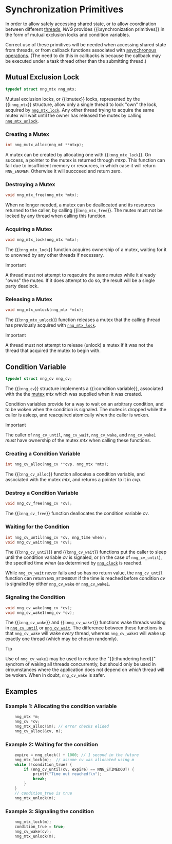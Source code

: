 # Synchronization Primitives

In order to allow safely accessing shared state, or to allow coordination between
different [threads][thread], _NNG_ provides {{i:synchronization primitives}} in the
form of mutual exclusion locks and condition variables.

Correct use of these primitives will be needed when accessing shared state from
threads, or from callback functions associated with [asynchronous operations][aio].
(The need to do this in callbacks is because the callback may be executed under
a task thread other than the submitting thread.)

## Mutual Exclusion Lock

```c
typedef struct nng_mtx nng_mtx;
```

Mutual exclusion locks, or {{i:mutex}} locks, represented by the {{i:`nng_mtx`}} structure,
allow only a single thread to lock "own" the lock, acquired by [`nng_mtx_lock`][nng_mtx_lock].
Any other thread trying to acquire the same mutex will wait until the owner has released the mutex
by calling [`nng_mtx_unlock`][nng_mtx_unlock].

### Creating a Mutex

```c
int nng_mutx_alloc(nng_mt **mtxp);
```

A mutex can be created by allocating one with {{i:`nng_mtx_lock`}}.
On success, a pointer to the mutex is returned through _mtxp_.
This function can fail due to insufficient memory or resources, in which
case it will return `NNG_ENOMEM`. Otherwise it will succceed and return zero.

### Destroying a Mutex

```c
void nng_mtx_free(nng_mtx *mtx);
```

When no longer needed, a mutex can be deallocated and its resources returned
to the caller, by calling {{i:`nng_mtx_free`}}. The mutex must not be locked
by any thread when calling this function.

### Acquiring a Mutex

```c
void nng_mtx_lock(nng_mtx *mtx);
```

The {{i:`nng_mtx_lock`}} function acquires ownership of a mutex, waiting for it to
unowned by any other threads if necessary.

> [!IMPORTANT]
> A thread must not attempt to reqacuire the same mutex while it already "owns" the mutex.
> If it does attempt to do so, the result will be a single party deadlock.

### Releasing a Mutex

```c
void nng_mtx_unlock(nng_mtx *mtx);
```

The {{i:`nng_mtx_unlock`}} function releases a mutex that the calling thread has previously
acquired with [`nng_mtx_lock`][nng_mtx_lock].

> [!IMPORTANT]
> A thread must not attempt to release (unlock) a mutex if it was not the thread
> that acquired the mutex to begin with.

## Condition Variable

```c
typedef struct nng_cv nng_cv;
```

The {{i:`nng_cv`}} structure implements a {{i:condition variable}}, associated with the
the [mutex][nng_mtx] _mtx_ which was supplied when it was created.

Condition variables provide for a way to wait on an arbitrary condition, and to be woken
when the condition is signaled.
The mutex is dropped while the caller is asleep, and reacquired atomically when the caller
is woken.

> [!IMPORTANT]
>
> The caller of `nng_cv_until`, `nng_cv_wait`, `nng_cv_wake`, and `nng_cv_wake1` _must_
> have ownership of the mutex _mtx_ when calling these functions.

### Creating a Condition Variable

```c
int nng_cv_alloc(nng_cv **cvp, nng_mtx *mtx);
```

The {{i:`nng_cv_alloc`}} function allocates a condition variable, and associated with the mutex _mtx_,
and returns a pointer to it in _cvp_.

### Destroy a Condition Variable

```c
void nng_cv_free(nng_cv *cv);
```

The {{i:`nng_cv_free`}} function deallocates the condition variable _cv_.

### Waiting for the Condition

```c
int nng_cv_until(nng_cv *cv, nng_time when);
void nng_cv_wait(nng_cv *cv);
```

The {{i:`nng_cv_until`}} and {{i:`nng_cv_wait`}} functions put the caller to sleep until the condition
variable _cv_ is signaled, or (in the case of `nng_cv_until`), the specified time _when_
(as determined by [`nng_clock`][nng_clock] is reached.

While `nng_cv_wait` never fails and so has no return value, the `nng_cv_until` function can
return `NNG_ETIMEDOUT` if the time is reached before condition _cv_ is signaled by
either [`nng_cv_wake`][nng_cv_wake] or [`nng_cv_wake1`][nng_cv_wake].

### Signaling the Condition

```c
void nng_cv_wake(nng_cv *cv);
void nng_cv_wake1(nng_cv *cv);
```

The {{i:`nng_cv_wake`}} and {{i:`nng_cv_wake1`}} functions wake threads waiting in
[`nng_cv_until`][nng_cv_wait] or [`nng_cv_wait`][nng_cv_wait].
The difference between these functions is that
`nng_cv_wake` will wake _every_ thread, whereas `nng_cv_wake1` will wake up exactly
one thread (which may be chosen randomly).

> [!TIP]
> Use of `nng_cv_wake1` may be used to reduce the "{{i:thundering herd}}" syndrom of waking
> all threads concurrently, but should only be used in circumstances where the application
> does not depend on _which_ thread will be woken. When in doubt, `nng_cv_wake` is safer.

## Examples

### Example 1: Allocating the condition variable

```c
	nng_mtx *m;
	nng_cv *cv;
	nng_mtx_alloc(&m); // error checks elided
	nng_cv_alloc(&cv, m);
```

### Example 2: Waiting for the condition

```c
    expire = nng_clock() + 1000; // 1 second in the future
    nng_mtx_lock(m);  // assume cv was allocated using m
    while (!condition_true) {
        if (nng_cv_until(cv, expire) == NNG_ETIMEDOUT) {
            printf("Time out reached!\n");
            break;
        }
    }
    // condition_true is true
    nng_mtx_unlock(m);
```

### Example 3: Signaling the condition

```c
    nng_mtx_lock(m);
    condition_true = true;
    nng_cv_wake(cv);
    nng_mtx_unlock(m);
```

[aio]: aio.md
[thread]: thread.md
[nng_mtx]: #mutual-exclusion-lock
[nng_mtx_lock]: #acquiring-a-mutex
[nng_mtx_unlock]: #releasing-a-mutex
[nng_cv]: #condition-variable
[nng_cv_wait]: #waiting-for-the-condition
[nng_cv_wake]: #signaling-the-condition
[nng_clock]: ./time.md#getting-the-current-time
